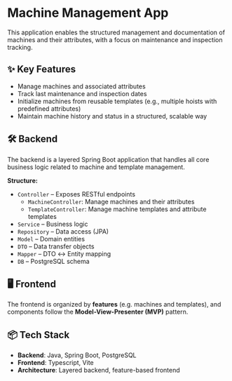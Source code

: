 # Machine Management App

This application enables the structured management and documentation of machines and their attributes, with a focus on maintenance and inspection tracking.

## ✨ Key Features

- Manage machines and associated attributes
- Track last maintenance and inspection dates
- Initialize machines from reusable templates (e.g., multiple hoists with predefined attributes)
- Maintain machine history and status in a structured, scalable way

## 🛠️ Backend

The backend is a layered Spring Boot application that handles all core business logic related to machine and template management.

**Structure:**
- `Controller` – Exposes RESTful endpoints
  - `MachineController`: Manage machines and their attributes
  - `TemplateController`: Manage machine templates and attribute templates
- `Service` – Business logic
- `Repository` – Data access (JPA)
- `Model` – Domain entities
- `DTO` – Data transfer objects
- `Mapper` – DTO ↔ Entity mapping
- `DB` – PostgreSQL schema

## 🖥️ Frontend

The frontend is organized by **features** (e.g. machines and templates), and components follow the **Model-View-Presenter (MVP)** pattern.

## 📦 Tech Stack

- **Backend**: Java, Spring Boot, PostgreSQL
- **Frontend**: Typescript, Vite
- **Architecture**: Layered backend, feature-based frontend
